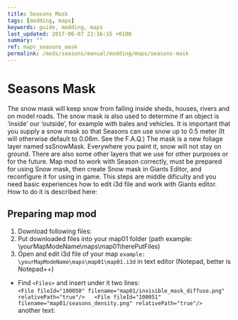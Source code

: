```yaml
---
title: Seasons Mask
tags: [modding, maps]
keywords: guide, modding, maps
last_updated: 2017-06-07 22:16:15 +0100
summary: ""
ref: maps_seasons_mask
permalink: /mods/seasons/manual/modding/maps/seasons-mask
---
```


 # Seasons Mask
The snow mask will keep snow from falling inside sheds, houses, rivers and on model roads. The snow mask is also used to determine if an object is ‘inside’ our ‘outside’, for example with bales and vehicles. It is important that you supply a snow mask so that Seasons can use snow up to 0.5 meter (It will otherwise default to 0.06m. See the F.A.Q.) The mask is a new foliage layer named ssSnowMask. Everywhere you paint it, snow will not stay on ground. There are also some other layers that we use for other purposes or for the future.
Map mod to work with Season correctly, must be prepared for using Snow mask, then create Snow mask in Giants Editor, and reconfigure it for using in game. This steps are middle dificulty and you need basic experiences how to edit i3d file and work with Giants editor. How to do it is described here:
## Preparing map mod  
1. Download following files:  
2. Put downloaded files into your map01 folder (path example: \yourMapModeName\maps\map01\herePutFiles)  
3. Open and edit i3d file of your map `example: \yourMapModeName\maps\map01\map01.i3d` in text editor (Notepad, better is Notepad++)  
* Find `<Files>` and insert under it two lines:  
`<File fileId="100050" filename="map01/invisible_mask_diffuse.png" relativePath="true"/>  
<File fileId="100051" filename="map01/seasons_density.png" relativePath="true"/>`  
another text:

